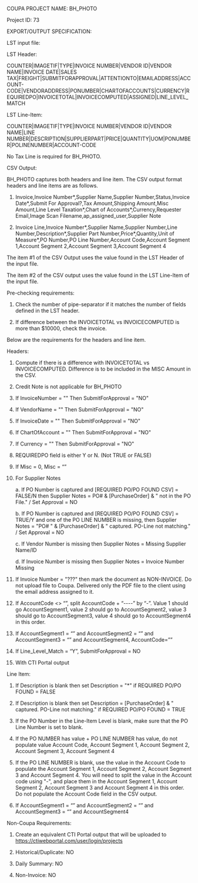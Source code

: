 COUPA PROJECT NAME: BH_PHOTO

Project ID: 73

EXPORT/OUTPUT SPECIFICATION:

LST input file:

LST Header:

COUNTER|IMAGETIF|TYPE|INVOICE NUMBER|VENDOR ID|VENDOR NAME|INVOICE DATE|SALES TAX|FREIGHT|SUBMITFORAPPROVAL|ATTENTIONTO|EMAILADDRESS|ACCOUNT-CODE|VENDORADDRESS|PONUMBER|CHARTOFACCOUNTS|CURRENCY|REQUIREDPO|INVOICETOTAL|INVOICECOMPUTED|ASSIGNED|LINE_LEVEL_MATCH

LST Line-Item:

COUNTER|IMAGETIF|TYPE|INVOICE NUMBER|VENDOR ID|VENDOR NAME|LINE NUMBER|DESCRIPTION|SUPPLIERPART|PRICE|QUANTITY|UOM|PONUMBER|POLINENUMBER|ACCOUNT-CODE

No Tax Line is required for BH_PHOTO.

CSV Output:

BH_PHOTO captures both headers and line item. The CSV output format headers and line items are as follows.

1.  Invoice,Invoice Number*,Supplier Name,Supplier Number,Status,Invoice Date*,Submit For Approval?,Tax Amount,Shipping Amount,Misc Amount,Line Level Taxation*,Chart of Accounts*,Currency,Requester Email,Image Scan Filename,ap_assigned_user,Supplier Note

2.  Invoice Line,Invoice Number*,Supplier Name,Supplier Number,Line Number,Description*,Supplier Part Number,Price*,Quantity,Unit of Measure*,PO Number,PO Line Number,Account Code,Account Segment 1,Account Segment 2,Account Segment 3,Account Segment 4

The item #1 of the CSV Output uses the value found in the LST Header of the input file.

The item #2 of the CSV output uses the value found in the LST Line-Item of the input file.

Pre-checking requirements:

1.  Check the number of pipe-separator if it matches the number of fields defined in the LST header.

2.  If difference between the INVOICETOTAL vs INVOICECOMPUTED is more than $10000, check the invoice.

Below are the requirements for the headers and line item.

Headers:

1.  Compute if there is a difference with INVOICETOTAL vs INVOICECOMPUTED. Difference is to be included in the MISC Amount in the CSV.

2.  Credit Note is not applicable for BH_PHOTO

3.  If InvoiceNumber = "" Then SubmitForApproval = "NO"

4.  If VendorName = "" Then SubmitForApproval = "NO"

5.  If InvoiceDate = "" Then SubmitForApproval = "NO"

6.  If ChartOfAccount = "" Then SubmitForApproval = "NO"

7.  If Currency = "" Then SubmitForApproval = "NO"

8.  REQUIREDPO field is either Y or N. (Not TRUE or FALSE)

9.  If Misc = 0, Misc = “”

10. For Supplier Notes

    a.  If PO Number is captured and [REQUIRED PO/PO FOUND CSV] = FALSE/N then Supplier Notes = PO# & [PurchaseOrder] & " not in the PO File." / Set Approval = NO

    b.  If PO Number is captured and [REQUIRED PO/PO FOUND CSV] = TRUE/Y and one of the PO LINE NUMBER is missing, then Supplier Notes = "PO# " & [PurchaseOrder] & " captured. PO-Line not matching." / Set Approval = NO

    c.  If Vendor Number is missing then Supplier Notes = Missing Supplier Name/ID

    d.  If Invoice Number is missing then Supplier Notes = Invoice Number Missing

11. If Invoice Number = "???" then mark the document as NON-INVOICE. Do not upload file to Coupa. Delivered only the PDF file to the client using the email address assigned to it.

12. If AccountCode <> “”, split AccountCode + “----” by “-”. Value 1 should go AccountSegment1, value 2 should go to AccountSegment2, value 3 should go to AccountSegment3, value 4 should go to AccountSegment4 in this order.

13. If AccountSegment1 = “” and AccountSegment2 = “” and AccountSegment3 = “” and AccountSegment4, AccountCode=””

14. If Line_Level_Match = “Y”, SubmitForApproval = NO

15. With CTI Portal output

Line Item:

1.  If Description is blank then set Description = "*" if REQUIRED PO/PO FOUND = FALSE

2.  If Description is blank then set Description = [PurchaseOrder] & " captured. PO-Line not matching." if REQUIRED PO/PO FOUND = TRUE

3.  If the PO Number in the Line-Item Level is blank, make sure that the PO Line Number is set to blank.

4.  If the PO NUMBER has value + PO LINE NUMBER has value, do not populate value Account Code, Account Segment 1, Account Segment 2, Account Segment 3, Account Segment 4

5.  If the PO LINE NUMBER is blank, use the value in the Account Code to populate the Account Segment 1, Account Segment 2, Account Segment 3 and Account Segment 4. You will need to split the value in the Account code using "-", and place them in the Account Segment 1, Account Segment 2, Account Segment 3 and Account Segment 4 in this order. Do not populate the Account Code field in the CSV output.

6.  If AccountSegment1 = “” and AccountSegment2 = “” and AccountSegment3 = “” and AccountSegment4

Non-Coupa Requirements:

1.  Create an equivalent CTI Portal output that will be uploaded to https://ctiwebportal.com/user/login/projects

2.  Historical/Duplicate: NO

3.  Daily Summary: NO

4.  Non-Invoice: NO
